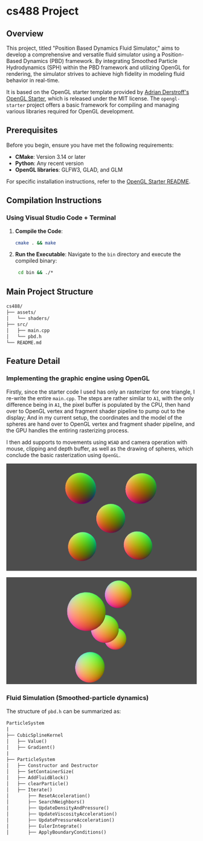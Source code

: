# cs488 Project

## Overview

This project, titled "Position Based Dynamics Fluid Simulator," aims to develop a comprehensive and versatile fluid simulator using a Position-Based Dynamics (PBD) framework. By integrating Smoothed Particle Hydrodynamics (SPH) within the PBD framework and utilizing OpenGL for rendering, the simulator strives to achieve high fidelity in modeling fluid behavior in real-time. 

It is based on the OpenGL starter template provided by [Adrian Derstroff's OpenGL Starter](https://github.com/adrianderstroff/opengl-starter), which is released under the MIT license. The `opengl-starter` project offers a basic framework for compiling and managing various libraries required for OpenGL development.

## Prerequisites

Before you begin, ensure you have met the following requirements:
- **CMake**: Version 3.14 or later
- **Python**: Any recent version
- **OpenGL libraries**: GLFW3, GLAD, and GLM

For specific installation instructions, refer to the [OpenGL Starter README](https://github.com/adrianderstroff/opengl-starter).

## Compilation Instructions

### Using Visual Studio Code + Terminal

1.  **Compile the Code**:
    ```bash
    cmake . && make
    ```

2. **Run the Executable**:
   Navigate to the `bin` directory and execute the compiled binary:

   ```bash
    cd bin && ./*
    ```


## Main Project Structure

```plaintext
cs488/
├── assets/
│   └── shaders/
├── src/
│   ├── main.cpp
│   └── pbd.h
└── README.md
```

## Feature Detail

### Implementing the graphic engine using OpenGL
Firstly, since the starter code I used has only an rasterizer for one triangle, I re-write the entire `main.cpp`. The steps are rather similar to `A1`, with the only difference being in `A1`, the pixel buffer is populated by the CPU, then hand over to OpenGL vertex and fragment shader pipeline to pump out to the display; And in my current setup, the coordinates and the model of the spheres are hand over to OpenGL vertex and fragment shader pipeline, and the GPU handles the entiring rasterizing process.

I then add supports to movements using `WSAD` and camera operation with mouse, clipping and depth buffer, as well as the drawing of spheres, which conclude the basic rasterization using `OpenGL`.

![image](/screenshots/sc1.png)

![image](/screenshots/sc2.png)

### Fluid Simulation (Smoothed-particle dynamics)

The structure of `pbd.h` can be summarized as:

```
ParticleSystem
|
├── CubicSplineKernel
│   ├── Value()
│   ├── Gradient()
|
├── ParticleSystem
│   ├── Constructor and Destructor
│   ├── SetContainerSize(
│   ├── AddFluidBlock()
│   ├── clearParticle()
│   ├── Iterate()
│       ├── ResetAcceleration()
│       ├── SearchNeighbors()
│       ├── UpdateDensityAndPressure()
│       ├── UpdateViscosityAcceleration()
│       ├── UpdatePressureAcceleration()
│       ├── EulerIntegrate()
│       ├── ApplyBoundaryConditions()
```
